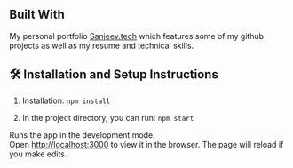 
## Built With

My personal portfolio <a href="https://sanjeev.vercel.app/" target="_blank">Sanjeev.tech</a> which features some of my github projects as well as my resume and technical skills.<br/>


## 🛠 Installation and Setup Instructions

1. Installation: `npm install`

2. In the project directory, you can run: `npm start`

Runs the app in the development mode.\
Open [http://localhost:3000](http://localhost:3000) to view it in the browser.
The page will reload if you make edits.